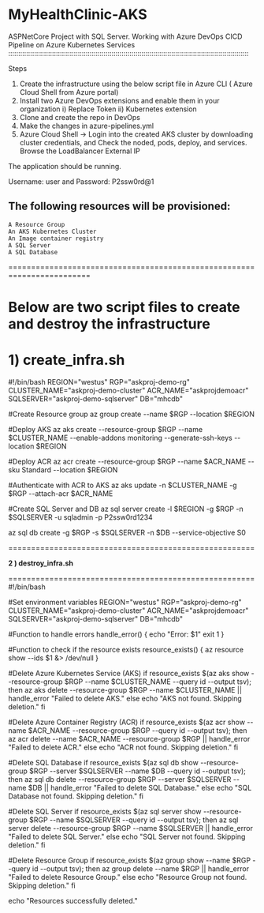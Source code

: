 # MyHealthClinic-AKS
ASPNetCore Project with SQL Server. Working with Azure DevOps CICD Pipeline on Azure Kubernetes Services
:::::::::::::::::::::::::::::::::::::::::::::::::::::::::::::::::::::::::::::::::::::::::::::::::::::::::::::::::::::::::

Steps
  1) Create the infrastructure using the below script file in Azure CLI ( Azure Cloud Shell from Azure portal)
  2) Install two Azure DevOps extensions and enable them in your organization
           i) Replace Token
          ii) Kubernetes extension
  3) Clone and create the repo in DevOps
  4) Make the changes in azure-pipelines.yml
  5) Azure Cloud Shell -> Login into the created AKS cluster by downloading cluster credentials, and Check the noded, pods, deploy, and services. Browse the LoadBalancer External IP

The application should be running. 

Username: user and Password: P2ssw0rd@1


**The following resources will be provisioned:**
------------------------------------------------------
    A Resource Group
    An AKS Kubernetes Cluster
    An Image container registry
    A SQL Server
    A SQL Database

========================================================================

**Below are two script files to create and destroy the infrastructure**
=======================================================================
**1) create_infra.sh**
=======================================================================
#!/bin/bash
REGION="westus"
RGP="askproj-demo-rg"
CLUSTER_NAME="askproj-demo-cluster"
ACR_NAME="askprojdemoacr"
SQLSERVER="askproj-demo-sqlserver"
DB="mhcdb"

#Create Resource group
az group create --name $RGP --location $REGION

#Deploy AKS
az aks create --resource-group $RGP --name $CLUSTER_NAME --enable-addons monitoring --generate-ssh-keys --location $REGION

#Deploy ACR
az acr create --resource-group $RGP --name $ACR_NAME --sku Standard --location $REGION

#Authenticate with ACR to AKS
az aks update -n $CLUSTER_NAME -g $RGP --attach-acr $ACR_NAME

#Create SQL Server and DB
az sql server create -l $REGION -g $RGP -n $SQLSERVER -u sqladmin -p P2ssw0rd1234

az sql db create -g $RGP -s $SQLSERVER -n $DB --service-objective S0

======================================================

**2 ) destroy_infra.sh**

======================================================
#!/bin/bash

#Set environment variables
REGION="westus"
RGP="askproj-demo-rg"
CLUSTER_NAME="askproj-demo-cluster"
ACR_NAME="askprojdemoacr"
SQLSERVER="askproj-demo-sqlserver"
DB="mhcdb"

#Function to handle errors
handle_error() {
    echo "Error: $1"
    exit 1
}

#Function to check if the resource exists
resource_exists() {
    az resource show --ids $1 &> /dev/null
}

#Delete Azure Kubernetes Service (AKS)
if resource_exists $(az aks show --resource-group $RGP --name $CLUSTER_NAME --query id --output tsv); then
    az aks delete --resource-group $RGP --name $CLUSTER_NAME || handle_error "Failed to delete AKS."
else
    echo "AKS not found. Skipping deletion."
fi

#Delete Azure Container Registry (ACR)
if resource_exists $(az acr show --name $ACR_NAME --resource-group $RGP --query id --output tsv); then
    az acr delete --name $ACR_NAME --resource-group $RGP || handle_error "Failed to delete ACR."
else
    echo "ACR not found. Skipping deletion."
fi

#Delete SQL Database
if resource_exists $(az sql db show --resource-group $RGP --server $SQLSERVER --name $DB --query id --output tsv); then
    az sql db delete --resource-group $RGP --server $SQLSERVER --name $DB || handle_error "Failed to delete SQL Database."
else
    echo "SQL Database not found. Skipping deletion."
fi

#Delete SQL Server
if resource_exists $(az sql server show --resource-group $RGP --name $SQLSERVER --query id --output tsv); then
    az sql server delete --resource-group $RGP --name $SQLSERVER || handle_error "Failed to delete SQL Server."
else
    echo "SQL Server not found. Skipping deletion."
fi

#Delete Resource Group
if resource_exists $(az group show --name $RGP --query id --output tsv); then
    az group delete --name $RGP || handle_error "Failed to delete Resource Group."
else
    echo "Resource Group not found. Skipping deletion."
fi

echo "Resources successfully deleted."
